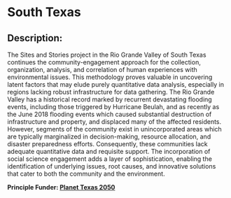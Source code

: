 # South Texas

## Description: 
The Sites and Stories project in the Rio Grande Valley of South Texas continues the community-engagement approach for the collection, organization, analysis, and correlation of human experiences with environmental issues. This methodology proves valuable in uncovering latent factors that may elude purely quantitative data analysis, especially in regions lacking robust infrastructure for data gathering. The Rio Grande Valley has a historical record marked by recurrent devastating flooding events, including those triggered by Hurricane Beulah, and as recently as the June 2018 flooding events which caused substantial destruction of infrastructure and property, and displaced many of the affected residents. However, segments of the community exist in unincorporated areas which are typically marginalized in decision-making, resource allocation, and disaster preparedness efforts. Consequently, these communities lack adequate quantitative data and requisite support. The incorporation of social science engagement adds a layer of sophistication, enabling the identification of underlying issues, root causes, and innovative solutions that cater to both the community and the environment.

**Principle Funder: [Planet Texas 2050](https://bridgingbarriers.utexas.edu/planet-texas-2050)**
